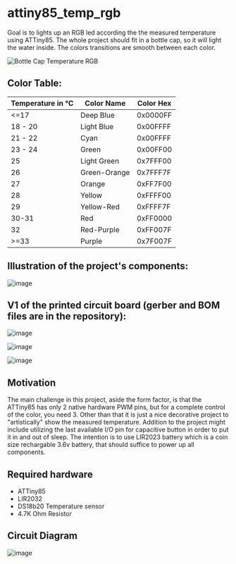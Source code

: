 # attiny85_temp_rgb
Goal is to lights up an RGB led according the the measured temperature using ATTiny85.
The whole project should fit in a bottle cap, so it will light the water inside.
The colors transitions are smooth between each color.

![Bottle Cap Temperature RGB](https://github.com/omeriko9/attiny85_temp_rgb/assets/5153984/1165fdb6-0bf3-4a1a-85f0-aaf182df7579)

## Color Table:

| Temperature in °C | Color Name     | Color Hex |
|-------------------|----------------|-----------|
| <=17 | Deep Blue      | 0x0000FF  |
| 18 - 20 | Light Blue     | 0x00FFFF  |
| 21 - 22 | Cyan           | 0x00FFFF  |
| 23 - 24 | Green          | 0x00FF00  |
| 25 | Light Green    | 0x7FFF00  |
| 26 | Green-Orange   | 0x7FFF7F  |
| 27 | Orange         | 0xFF7F00  |
| 28 | Yellow         | 0xFFFF00  |
| 29 | Yellow-Red     | 0xFFFF7F  |
| 30-31             | Red            | 0xFF0000  |
| 32                | Red-Purple     | 0xFF007F  |
| >=33              | Purple         | 0x7F007F  |




## Illustration of the project's components:

![image](https://github.com/omeriko9/attiny85_temp_rgb/assets/5153984/182cc313-af74-4705-86bd-bfab3d0ed3df)

## V1 of the printed circuit board (gerber and BOM files are in the repository):

![image](https://github.com/omeriko9/attiny85_temp_rgb/assets/5153984/b7f3f476-aff5-4ec0-a92d-0ddf667e67dd)

![image](https://github.com/omeriko9/attiny85_temp_rgb/assets/5153984/ca66abef-b630-4d00-8b8a-805cfa5104ec)

![image](https://github.com/omeriko9/attiny85_temp_rgb/assets/5153984/54f986fc-ad30-448c-8804-c1e54d110b52)

## Motivation

The main challenge in this project, aside the form factor, is that the ATTiny85 has only 2 native hardware PWM pins, but for a complete control of the color, you need 3.
Other than that it is just a nice decorative project to "artistically" show the measured temperature.
Addition to the project might include utilizing the last available I/O pin for capacitive button in order to put it in and out of sleep.
The intention is to use LIR2023 battery which is a coin size rechargable 3.6v battery, that should suffice to power up all components.

## Required hardware

- ATTiny85
- LIR2032
- DS18b20 Temperature sensor
- 4.7K Ohm Resistor

## Circuit Diagram

![image](https://github.com/omeriko9/attiny85_temp_rgb/assets/5153984/aece5bb8-94d6-45c7-8286-b1138b543f22)




